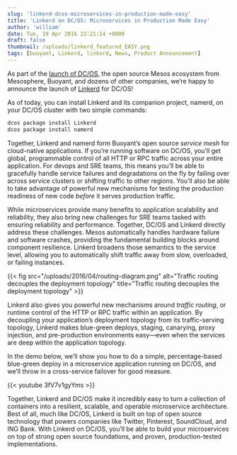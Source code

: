 ```yaml
---
slug: 'linkerd-dcos-microservices-in-production-made-easy'
title: 'Linkerd on DC/OS: Microservices in Production Made Easy'
author: 'william'
date: Tue, 19 Apr 2016 22:21:14 +0000
draft: false
thumbnail: /uploads/linkerd_featured_EASY.png
tags: [buoyant, Linkerd, linkerd, News, Product Announcement]
---
```


As part of the [launch of DC/OS](http://dcos.io/), the open source Mesos
ecosystem from Mesosphere, Buoyant, and dozens of other companies, we’re happy
to announce the launch of [Linkerd](https://linkerd.io/) for DC/OS!

As of today, you can install Linkerd and its companion project, namerd, on your
DC/OS cluster with two simple commands:

```bash
dcos package install Linkerd
dcos package install namerd
```

Together, Linkerd and namerd form Buoyant’s open source *service mesh* for
cloud-native applications. If you’re running software on DC/OS, you’ll get
global, programmable control of all HTTP or RPC traffic across your entire
application. For devops and SRE teams, this means you’ll be able to gracefully
handle service failures and degradations on the fly by failing over across
service clusters or shifting traffic to other regions. You’ll also be able to
take advantage of powerful new mechanisms for testing the production readiness
of new code *before* it serves production traffic.

While microservices provide many benefits to application scalability and
reliability, they also bring new challenges for SRE teams tasked with ensuring
reliability and performance. Together, DC/OS and Linkerd directly address these
challenges. Mesos automatically handles hardware failure and software crashes,
providing the fundamental building blocks around component resilience. Linkerd
broadens those semantics to the service level, allowing you to automatically
shift traffic away from slow, overloaded, or failing instances.

{{< fig
  src="/uploads/2016/04/routing-diagram.png"
  alt="Traffic routing decouples the deployment topology"
  title="Traffic routing decouples the deployment topology" >}}

Linkerd also gives you powerful new mechanisms around _traffic routing_, or
runtime control of the HTTP or RPC traffic within an application. By decoupling
your application’s deployment topology from its traffic-serving topology,
Linkerd makes blue-green deploys, staging, canarying, proxy injection, and
pre-production environments easy—even when the services are deep within the
application topology.

In the demo below, we’ll show you how to do a simple, percentage-based
blue-green deploy in a microservice application running on DC/OS, and we’ll
throw in a cross-service failover for good measure.

{{< youtube 3fV7v1gyYms >}}

Together, Linkerd and DC/OS make it incredibly easy to turn a collection of
containers into a resilient, scalable, and operable microservice architecture.
Best of all, much like DC/OS, Linkerd is built on top of open source technology
that powers companies like Twitter, Pinterest, SoundCloud, and ING Bank. With
Linkerd on DC/OS, you’ll be able to build your microservices on top of strong
open source foundations, and proven, production-tested implementations.
